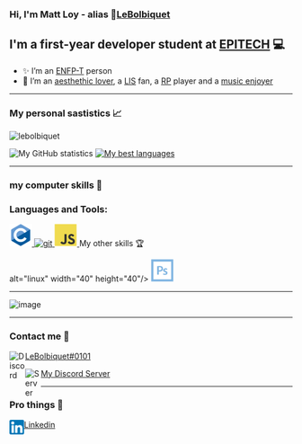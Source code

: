 ### Hi, I'm Matt Loy - alias 🧶[LeBolbiquet](https://github.com/LeBolbiquet)

## I'm a first-year developer student at [EPITECH](https://github.com/Epitech) 💻

- ✨ I’m an [ENFP-T](https://www.16personalities.com/fr/la-personnalite-enfp) person
- 🦕 I’m an [aesthethic lover](https://www.pinterest.fr/f3ckingg0d/my-aesthetic/), a [LIS](https://www.jeuxvideo.com/jeux/jeu-83011/) fan, a [RP](https://redm.net/) player and a [music enjoyer](https://open.spotify.com/user/9wqszqkri9nmnzpinr1ywpitb)

---

### My personal sastistics 📈
<p align="left"> <img src="https://komarev.com/ghpvc/?username=lebolbiquet&label=Profile%20views&color=0e75b6&style=flat" alt="lebolbiquet" /> </p>

![My GitHub statistics](https://github-readme-stats.vercel.app/api?username=LeBolbiquet&count_private=true&theme=radical&show_icons=true&include_all_commits=true)
[![My best languages](https://github-readme-stats.vercel.app/api/top-langs/?username=LeBolbiquet&layout=compact&theme=radical)](https://github.com/LeBolbiquet/github-readme-stats)
<br />

---

### my computer skills 🎯

<h3 align="left">Languages and Tools:</h3>
<p align="left"> <a href="https://www.cprogramming.com/" target="_blank" rel="noreferrer"> <img src="https://raw.githubusercontent.com/devicons/devicon/master/icons/c/c-original.svg" alt="c" width="40" height="40"/> </a> <a href="https://git-scm.com/" target="_blank" rel="noreferrer"> <img src="https://www.vectorlogo.zone/logos/git-scm/git-scm-icon.svg" alt="git" width="40" height="40"/> </a> <a href="https://developer.mozilla.org/en-US/docs/Web/JavaScript" target="_blank" rel="noreferrer"> <img src="https://raw.githubusercontent.com/devicons/devicon/master/icons/javascript/javascript-original.svg" alt="javascript" width="40" height="40"/> </a> <a  

### My other skills 🏆
alt="linux" width="40" height="40"/> </a> <a href="https://www.photoshop.com/en" target="_blank" rel="noreferrer"> <img 
src="https://raw.githubusercontent.com/devicons/devicon/master/icons/photoshop/photoshop-line.svg" alt="photoshop" width="40" height="40"/> </a> </p>

---

![image](https://cdnb.artstation.com/p/assets/images/images/018/831/079/original/camille-unknown-bird-city-ok.gif?1560892231)

---

### Contact me 📇
<img align="left" alt="Discord" width="28px" src= "https://cdn.logojoy.com/wp-content/uploads/20210422095037/discord-mascot.png" />[LeBolbiquet#0101](https://discord.com/)  

<img align="left" alt="Server" width="28px" src="https://cdn.discordapp.com/attachments/984087423736762378/984121011450576906/pp_goatic_3_1.png" />[My Discord Server](https://discord.gg/WTe9HUYM9v)

---

### Pro things 📧

[<img align="left" alt="Linkedin" width="26px" src="https://github.com/Autosuffisant/Autosuffisant/blob/master/assets/linkedin-logo.png?raw=true" />](https://www.linkedin.com/in/mathilde-loy-4467b0229/)[Linkedin](https://www.linkedin.com/in/mathilde-loy-4467b0229/)
